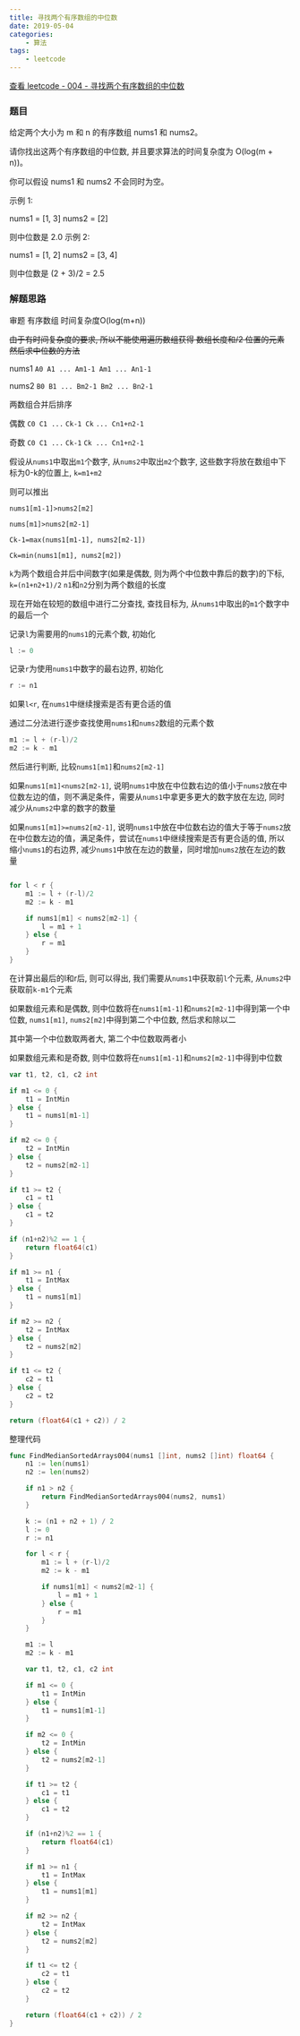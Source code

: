 ```yaml
---
title: 寻找两个有序数组的中位数
date: 2019-05-04
categories:
    - 算法
tags:
    - leetcode
---
```


[查看 leetcode - 004 - 寻找两个有序数组的中位数](https://leetcode.com/problems/median-of-two-sorted-arrays/ "leetcode - 004 - 寻找两个有序数组的中位数")

### 题目

给定两个大小为 m 和 n 的有序数组 nums1 和 nums2。

请你找出这两个有序数组的中位数, 并且要求算法的时间复杂度为 O(log(m + n))。

你可以假设 nums1 和 nums2 不会同时为空。

示例 1:

nums1 = [1, 3]
nums2 = [2]

则中位数是 2.0
示例 2:

nums1 = [1, 2]
nums2 = [3, 4]

则中位数是 (2 + 3)/2 = 2.5

<!-- more -->

### 解题思路

审题 有序数组 时间复杂度O(log(m+n))

~~由于有时间复杂度的要求, 所以不能使用遍历数组获得 数组长度和/2 位置的元素然后求中位数的方法~~

nums1 `A0 A1 ... Am1-1 Am1 ... An1-1`

nums2 `B0 B1 ... Bm2-1 Bm2 ... Bn2-1`

两数组合并后排序

偶数 `C0 C1 ...` `Ck-1 Ck` `... Cn1+n2-1`

奇数 `C0 C1 ...` `Ck-1` `Ck ... Cn1+n2-1`

假设从`nums1`中取出`m1`个数字, 从`nums2`中取出`m2`个数字, 这些数字将放在数组中下标为0-k的位置上, `k=m1+m2`

则可以推出

`nums1[m1-1]>nums2[m2]`

`nums[m1]>nums2[m2-1]`

`Ck-1=max(nums1[m1-1], nums2[m2-1])`

`Ck=min(nums1[m1], nums2[m2])`


`k`为两个数组合并后中间数字(如果是偶数, 则为两个中位数中靠后的数字)的下标, `k=(n1+n2+1)/2` `n1`和`n2`分别为两个数组的长度

现在开始在较短的数组中进行二分查找, 查找目标为, 从`nums1`中取出的`m1`个数字中的最后一个

记录`l`为需要用的`nums1`的元素个数, 初始化

``` go
l := 0
```

记录`r`为使用`nums1`中数字的最右边界, 初始化

``` go
r := n1
```

如果`l<r`, 在`nums1`中继续搜索是否有更合适的值

通过二分法进行逐步查找使用`nums1`和`nums2`数组的元素个数

``` go
m1 := l + (r-l)/2
m2 := k - m1
```

然后进行判断, 比较`nums1[m1]`和`nums2[m2-1]`

如果`nums1[m1]<nums2[m2-1]`, 说明`nums1`中放在中位数右边的值小于`nums2`放在中位数左边的值，则不满足条件，需要从`nums1`中拿更多更大的数字放在左边, 同时减少从`nums2`中拿的数字的数量

如果`nums1[m1]>=nums2[m2-1]`, 说明`nums1`中放在中位数右边的值大于等于`nums2`放在中位数左边的值，满足条件，尝试在`nums1`中继续搜索是否有更合适的值, 所以缩小`nums1`的右边界, 减少`nums1`中放在左边的数量，同时增加`nums2`放在左边的数量

``` go

for l < r {
    m1 := l + (r-l)/2
    m2 := k - m1

    if nums1[m1] < nums2[m2-1] {
        l = m1 + 1
    } else {
        r = m1
    }
}

```

在计算出最后的l和r后, 则可以得出, 我们需要从`nums1`中获取前`l`个元素, 从`nums2`中获取前`k-m1`个元素

如果数组元素和是偶数, 则中位数将在`nums1[m1-1]`和`nums2[m2-1]`中得到第一个中位数, `nums1[m1]`, `nums2[m2]`中得到第二个中位数, 然后求和除以二

其中第一个中位数取两者大, 第二个中位数取两者小

如果数组元素和是奇数, 则中位数将在`nums1[m1-1]`和`nums2[m2-1]`中得到中位数

``` go
var t1, t2, c1, c2 int

if m1 <= 0 {
    t1 = IntMin
} else {
    t1 = nums1[m1-1]
}

if m2 <= 0 {
    t2 = IntMin
} else {
    t2 = nums2[m2-1]
}

if t1 >= t2 {
    c1 = t1
} else {
    c1 = t2
}

if (n1+n2)%2 == 1 {
    return float64(c1)
}

if m1 >= n1 {
    t1 = IntMax
} else {
    t1 = nums1[m1]
}

if m2 >= n2 {
    t2 = IntMax
} else {
    t2 = nums2[m2]
}

if t1 <= t2 {
    c2 = t1
} else {
    c2 = t2
}

return (float64(c1 + c2)) / 2
```

整理代码

``` go
func FindMedianSortedArrays004(nums1 []int, nums2 []int) float64 {
    n1 := len(nums1)
    n2 := len(nums2)

    if n1 > n2 {
        return FindMedianSortedArrays004(nums2, nums1)
    }

    k := (n1 + n2 + 1) / 2
    l := 0
    r := n1

    for l < r {
        m1 := l + (r-l)/2
        m2 := k - m1

        if nums1[m1] < nums2[m2-1] {
            l = m1 + 1
        } else {
            r = m1
        }
    }

    m1 := l
    m2 := k - m1

    var t1, t2, c1, c2 int

    if m1 <= 0 {
        t1 = IntMin
    } else {
        t1 = nums1[m1-1]
    }

    if m2 <= 0 {
        t2 = IntMin
    } else {
        t2 = nums2[m2-1]
    }

    if t1 >= t2 {
        c1 = t1
    } else {
        c1 = t2
    }

    if (n1+n2)%2 == 1 {
        return float64(c1)
    }

    if m1 >= n1 {
        t1 = IntMax
    } else {
        t1 = nums1[m1]
    }

    if m2 >= n2 {
        t2 = IntMax
    } else {
        t2 = nums2[m2]
    }

    if t1 <= t2 {
        c2 = t1
    } else {
        c2 = t2
    }

    return (float64(c1 + c2)) / 2
}
```
